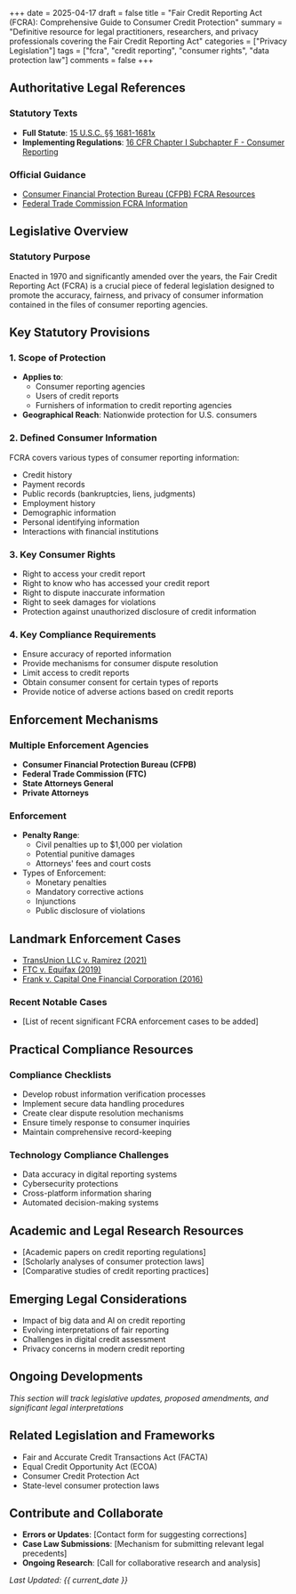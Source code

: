 +++
date = 2025-04-17
draft = false
title = "Fair Credit Reporting Act (FCRA): Comprehensive Guide to Consumer Credit Protection"
summary = "Definitive resource for legal practitioners, researchers, and privacy professionals covering the Fair Credit Reporting Act"
categories = ["Privacy Legislation"]
tags = ["fcra", "credit reporting", "consumer rights", "data protection law"]
comments = false
+++

## Authoritative Legal References

### Statutory Texts
- **Full Statute**: [15 U.S.C. §§ 1681-1681x](https://www.govinfo.gov/app/details/USCODE-2020-title15/USCODE-2020-title15-chap41-subchapIII)
- **Implementing Regulations**: [16 CFR Chapter I Subchapter F - Consumer Reporting](https://www.ecfr.gov/current/title-16/chapter-I/subchapter-F)

### Official Guidance
- [Consumer Financial Protection Bureau (CFPB) FCRA Resources](https://www.consumerfinance.gov/consumer-tools/credit-reports-and-scores/answers/key-terms/#fair-credit-reporting-act)
- [Federal Trade Commission FCRA Information](https://www.ftc.gov/business-guidance/privacy-security/credit-reporting)

## Legislative Overview

### Statutory Purpose
Enacted in 1970 and significantly amended over the years, the Fair Credit Reporting Act (FCRA) is a crucial piece of federal legislation designed to promote the accuracy, fairness, and privacy of consumer information contained in the files of consumer reporting agencies.

## Key Statutory Provisions

### 1. Scope of Protection
- **Applies to**:
  * Consumer reporting agencies
  * Users of credit reports
  * Furnishers of information to credit reporting agencies
- **Geographical Reach**: Nationwide protection for U.S. consumers

### 2. Defined Consumer Information
FCRA covers various types of consumer reporting information:
- Credit history
- Payment records
- Public records (bankruptcies, liens, judgments)
- Employment history
- Demographic information
- Personal identifying information
- Interactions with financial institutions

### 3. Key Consumer Rights
- Right to access your credit report
- Right to know who has accessed your credit report
- Right to dispute inaccurate information
- Right to seek damages for violations
- Protection against unauthorized disclosure of credit information

### 4. Key Compliance Requirements
- Ensure accuracy of reported information
- Provide mechanisms for consumer dispute resolution
- Limit access to credit reports
- Obtain consumer consent for certain types of reports
- Provide notice of adverse actions based on credit reports

## Enforcement Mechanisms

### Multiple Enforcement Agencies
- **Consumer Financial Protection Bureau (CFPB)**
- **Federal Trade Commission (FTC)**
- **State Attorneys General**
- **Private Attorneys**

### Enforcement
- **Penalty Range**: 
  * Civil penalties up to $1,000 per violation
  * Potential punitive damages
  * Attorneys' fees and court costs
- Types of Enforcement:
  * Monetary penalties
  * Mandatory corrective actions
  * Injunctions
  * Public disclosure of violations

## Landmark Enforcement Cases
- [TransUnion LLC v. Ramirez (2021)](http://www.dataprivacymemo.com/posts/2025-04-24-transunion-ramirez-case/)
- [FTC v. Equifax (2019)](http://www.dataprivacymemo.com/posts/2025-04-21-equifax-ftc-settlement/)
- [Frank v. Capital One Financial Corporation (2016)](http://www.dataprivacymemo.com/posts/2025-04-23-frank-capital-one-case/)

### Recent Notable Cases
- [List of recent significant FCRA enforcement cases to be added]

## Practical Compliance Resources

### Compliance Checklists
- Develop robust information verification processes
- Implement secure data handling procedures
- Create clear dispute resolution mechanisms
- Ensure timely response to consumer inquiries
- Maintain comprehensive record-keeping

### Technology Compliance Challenges
- Data accuracy in digital reporting systems
- Cybersecurity protections
- Cross-platform information sharing
- Automated decision-making systems

## Academic and Legal Research Resources
- [Academic papers on credit reporting regulations]
- [Scholarly analyses of consumer protection laws]
- [Comparative studies of credit reporting practices]

## Emerging Legal Considerations
- Impact of big data and AI on credit reporting
- Evolving interpretations of fair reporting
- Challenges in digital credit assessment
- Privacy concerns in modern credit reporting

## Ongoing Developments
*This section will track legislative updates, proposed amendments, and significant legal interpretations*

## Related Legislation and Frameworks
- Fair and Accurate Credit Transactions Act (FACTA)
- Equal Credit Opportunity Act (ECOA)
- Consumer Credit Protection Act
- State-level consumer protection laws

## Contribute and Collaborate
- **Errors or Updates**: [Contact form for suggesting corrections]
- **Case Law Submissions**: [Mechanism for submitting relevant legal precedents]
- **Ongoing Research**: [Call for collaborative research and analysis]

*Last Updated: {{ current_date }}*
